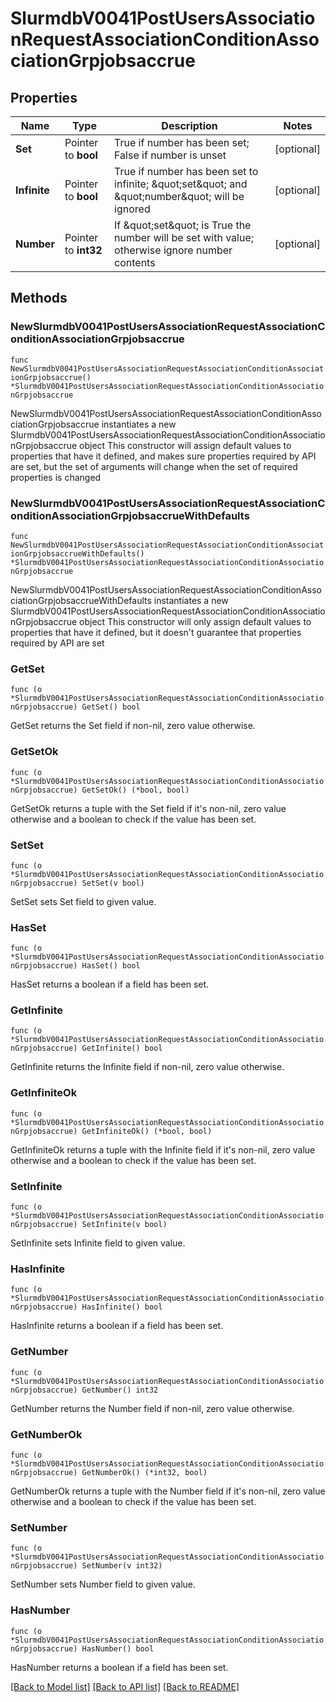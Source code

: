 # SlurmdbV0041PostUsersAssociationRequestAssociationConditionAssociationGrpjobsaccrue

## Properties

Name | Type | Description | Notes
------------ | ------------- | ------------- | -------------
**Set** | Pointer to **bool** | True if number has been set; False if number is unset | [optional] 
**Infinite** | Pointer to **bool** | True if number has been set to infinite; \&quot;set\&quot; and \&quot;number\&quot; will be ignored | [optional] 
**Number** | Pointer to **int32** | If \&quot;set\&quot; is True the number will be set with value; otherwise ignore number contents | [optional] 

## Methods

### NewSlurmdbV0041PostUsersAssociationRequestAssociationConditionAssociationGrpjobsaccrue

`func NewSlurmdbV0041PostUsersAssociationRequestAssociationConditionAssociationGrpjobsaccrue() *SlurmdbV0041PostUsersAssociationRequestAssociationConditionAssociationGrpjobsaccrue`

NewSlurmdbV0041PostUsersAssociationRequestAssociationConditionAssociationGrpjobsaccrue instantiates a new SlurmdbV0041PostUsersAssociationRequestAssociationConditionAssociationGrpjobsaccrue object
This constructor will assign default values to properties that have it defined,
and makes sure properties required by API are set, but the set of arguments
will change when the set of required properties is changed

### NewSlurmdbV0041PostUsersAssociationRequestAssociationConditionAssociationGrpjobsaccrueWithDefaults

`func NewSlurmdbV0041PostUsersAssociationRequestAssociationConditionAssociationGrpjobsaccrueWithDefaults() *SlurmdbV0041PostUsersAssociationRequestAssociationConditionAssociationGrpjobsaccrue`

NewSlurmdbV0041PostUsersAssociationRequestAssociationConditionAssociationGrpjobsaccrueWithDefaults instantiates a new SlurmdbV0041PostUsersAssociationRequestAssociationConditionAssociationGrpjobsaccrue object
This constructor will only assign default values to properties that have it defined,
but it doesn't guarantee that properties required by API are set

### GetSet

`func (o *SlurmdbV0041PostUsersAssociationRequestAssociationConditionAssociationGrpjobsaccrue) GetSet() bool`

GetSet returns the Set field if non-nil, zero value otherwise.

### GetSetOk

`func (o *SlurmdbV0041PostUsersAssociationRequestAssociationConditionAssociationGrpjobsaccrue) GetSetOk() (*bool, bool)`

GetSetOk returns a tuple with the Set field if it's non-nil, zero value otherwise
and a boolean to check if the value has been set.

### SetSet

`func (o *SlurmdbV0041PostUsersAssociationRequestAssociationConditionAssociationGrpjobsaccrue) SetSet(v bool)`

SetSet sets Set field to given value.

### HasSet

`func (o *SlurmdbV0041PostUsersAssociationRequestAssociationConditionAssociationGrpjobsaccrue) HasSet() bool`

HasSet returns a boolean if a field has been set.

### GetInfinite

`func (o *SlurmdbV0041PostUsersAssociationRequestAssociationConditionAssociationGrpjobsaccrue) GetInfinite() bool`

GetInfinite returns the Infinite field if non-nil, zero value otherwise.

### GetInfiniteOk

`func (o *SlurmdbV0041PostUsersAssociationRequestAssociationConditionAssociationGrpjobsaccrue) GetInfiniteOk() (*bool, bool)`

GetInfiniteOk returns a tuple with the Infinite field if it's non-nil, zero value otherwise
and a boolean to check if the value has been set.

### SetInfinite

`func (o *SlurmdbV0041PostUsersAssociationRequestAssociationConditionAssociationGrpjobsaccrue) SetInfinite(v bool)`

SetInfinite sets Infinite field to given value.

### HasInfinite

`func (o *SlurmdbV0041PostUsersAssociationRequestAssociationConditionAssociationGrpjobsaccrue) HasInfinite() bool`

HasInfinite returns a boolean if a field has been set.

### GetNumber

`func (o *SlurmdbV0041PostUsersAssociationRequestAssociationConditionAssociationGrpjobsaccrue) GetNumber() int32`

GetNumber returns the Number field if non-nil, zero value otherwise.

### GetNumberOk

`func (o *SlurmdbV0041PostUsersAssociationRequestAssociationConditionAssociationGrpjobsaccrue) GetNumberOk() (*int32, bool)`

GetNumberOk returns a tuple with the Number field if it's non-nil, zero value otherwise
and a boolean to check if the value has been set.

### SetNumber

`func (o *SlurmdbV0041PostUsersAssociationRequestAssociationConditionAssociationGrpjobsaccrue) SetNumber(v int32)`

SetNumber sets Number field to given value.

### HasNumber

`func (o *SlurmdbV0041PostUsersAssociationRequestAssociationConditionAssociationGrpjobsaccrue) HasNumber() bool`

HasNumber returns a boolean if a field has been set.


[[Back to Model list]](../README.md#documentation-for-models) [[Back to API list]](../README.md#documentation-for-api-endpoints) [[Back to README]](../README.md)


